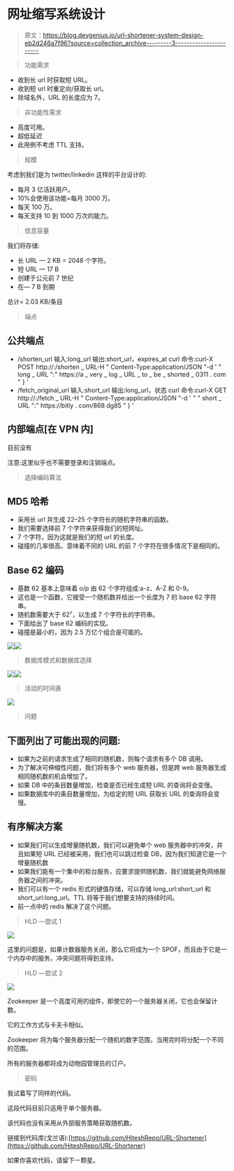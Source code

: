 # 网址缩写系统设计

> 原文：<https://blog.devgenius.io/url-shortener-system-design-eb2d246a7f96?source=collection_archive---------3----------------------->

> 功能需求

*   收到长 url 时获取短 URL。
*   收到短 url 时重定向/获取长 url。
*   除域名外，URL 的长度应为 7。

> 非功能性需求

*   高度可用。
*   超低延迟
*   此用例不考虑 TTL 支持。

> 规模

考虑到我们是为 twitter/linkedin 这样的平台设计的:

*   每月 3 亿活跃用户。
*   10%会使用该功能=每月 3000 万。
*   每天 100 万。
*   每天支持 10 到 1000 万次的能力。

> 信息容量

我们将存储:

*   长 URL — 2 KB = 2048 个字符。
*   短 URL — 17 B
*   创建于公元前 7 世纪
*   在— 7 B 到期

总计= 2.03 KB/条目

> 端点

## 公共端点

*   /shorten_url
    输入:long_url
    输出:short_url，expires_at
    curl 命令:curl-X POST http://<host>:<port>/shorten _ URL-H " Content-Type:application/JSON "-d ' " long _ URL ":" https://a _ very _ log _ URL _ to _ be _ shorted _ 0311 . com " } '
*   /fetch_original_url
    输入:short_url
    输出:long_url，状态
    curl 命令:curl-X GET http://<host>:<port>/fetch _ URL-H " Content-Type:application/JSON "-d ' " " short _ URL ":" https://bitly . com/868 dg85 " } '

## 内部端点[在 VPN 内]

目前没有

注意:这里似乎也不需要登录和注销端点。

> 选择编码算法

## MD5 哈希

*   采用长 url 并生成 22–25 个字符长的随机字符串的函数。
*   我们需要选择前 7 个字符来获得我们的短网址。
*   7 个字符，因为这就是我们的短 url 的长度。
*   碰撞的几率很高。意味着不同的 URL 的前 7 个字符在很多情况下是相同的。

## Base 62 编码

*   基数 62 基本上意味着 o/p 由 62 个字符组成:a-z、A-Z 和 0-9。
*   这也是一个函数，它接受一个随机数并给出一个长度为 7 的 base 62 字符串。
*   随机数需要大于 62⁷，以生成 7 个字符长的字符串。
*   下面给出了 base 62 编码的实现。
*   碰撞是最小的，因为 2.5 万亿个组合是可能的。

![](img/aabe2a47fd2d8d2fece6169a52de8653.png)![](img/62e07a43f9e991c31d4673ef9c81fe59.png)

> 数据库模式和数据库选择

![](img/9623d1c5e657b4256d1a827f9000d554.png)![](img/2d4ed14e5d65c1d28c0fcd84d32ab402.png)

> 活动的时间表

![](img/6b6056161a297930497d239d73335cfe.png)

> 问题

## 下面列出了可能出现的问题:

*   如果为之前的请求生成了相同的随机数，则每个请求有多个 DB 调用。
*   为了解决可伸缩性问题，我们将有多个 web 服务器，但是跨 web 服务器生成相同随机数的机会增加了。
*   如果 DB 中的条目数量增加，检查是否已经生成短 URL 的查询将会变慢。
*   如果数据库中的条目数量增加，为给定的短 URL 获取长 URL 的查询将会变慢。

## 有序解决方案

*   如果我们可以生成增量随机数，我们可以避免单个 web 服务器中的冲突，并且如果短 URL 已经被采用，我们也可以跳过检查 DB，因为我们知道它是一个增量随机数
*   如果我们能有一个集中的柜台服务，应要求提供随机数，我们就能避免网络服务器之间的冲突。
*   我们可以有一个 redis 形式的键值存储，可以存储 long_url:short_url 和 short_url:long_url。TTL 将等于我们想要支持的持续时间。
*   前一点中的 redis 解决了这个问题。

> HLD —尝试 1

![](img/e31bd6afe6259eddcc61b0c090f55a9d.png)

这里的问题是，如果计数器服务关闭，那么它将成为一个 SPOF，而且由于它是一个内存中的服务，冲突问题将得到支持。

> HLD —尝试 2

![](img/fc2dd1c882c4edcb463d6ecfcc405c7e.png)

Zookeeper 是一个高度可用的组件，即使它的一个服务器关闭，它也会保留计数。

它的工作方式与卡夫卡相似。

Zookeeper 将为每个服务器分配一个随机的数字范围，当用完时将分配一个不同的范围。

所有的服务器都将成为动物园管理员的订户。

> 密码

我试着写了同样的代码。

这段代码目前只适用于单个服务器。

该代码也没有采用从外部服务策略获取随机数。

链接到代码库(戈兰语):[https://github.com/HiteshRepo/URL-Shortener](https://github.com/HiteshRepo/URL-Shortener)

如果你喜欢代码，请留下一颗星。